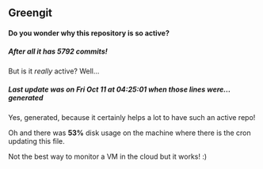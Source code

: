 ## Greengit

#### Do you wonder why this repository is so active?

##### After all it has 5792 commits!

But is it *really* active? Well...

##### Last update was on Fri Oct 11 at 04:25:01 when those lines were... generated

Yes, generated, because it certainly helps a lot to have such an active repo!

Oh and there was **53%** disk usage on the machine
where there is the cron updating this file.

Not the best way to monitor a VM in the cloud but it works! :)
